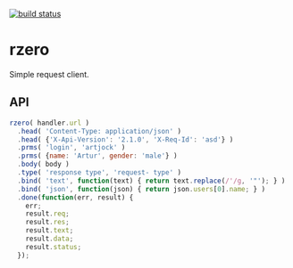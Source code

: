 [![build status](https://secure.travis-ci.org/artjock/rzero.png)](http://travis-ci.org/artjock/rzero)

rzero
=====

Simple request client.

## API

```javascript
rzero( handler.url )
  .head( 'Content-Type: application/json' )
  .head( {'X-Api-Version': '2.1.0', 'X-Req-Id': 'asd'} )
  .prms( 'login', 'artjock' )
  .prms( {name: 'Artur', gender: 'male'} )
  .body( body )
  .type( 'response type', 'request- type' )
  .bind( 'text', function(text) { return text.replace(/'/g, '"'); } )
  .bind( 'json', function(json) { return json.users[0].name; } )
  .done(function(err, result) {
    err;
    result.req;
    result.res;
    result.text;
    result.data;
    result.status;
  });
```
